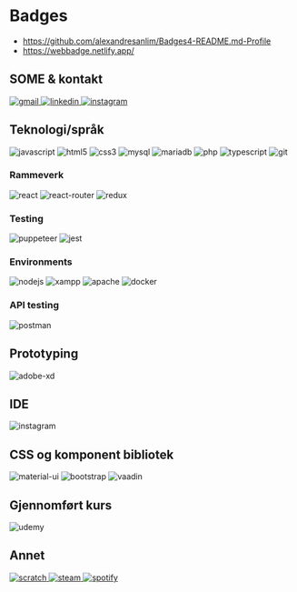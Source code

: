# Badges

- https://github.com/alexandresanlim/Badges4-README.md-Profile
- https://webbadge.netlify.app/

## SOME & kontakt

<a href="mailto:paalss94@gmail.com">
  <img src="https://img.shields.io/badge/Gmail-D14836?style=for-the-badge&logo=gmail&logoColor=white" alt="gmail">
</a>
<a href="https://www.linkedin.com/in/pal-stakvik/">
  <img src="https://img.shields.io/badge/LinkedIn-0077B5?style=for-the-badge&logo=linkedin&logoColor=white" alt="linkedin">
</a>
<a href="https://www.instagram.com/gassosaman/">
  <img src="https://img.shields.io/badge/Instagram-E4405F?style=for-the-badge&logo=instagram&logoColor=white" alt="instagram">
</a>

## Teknologi/språk

<img src="https://img.shields.io/badge/JavaScript-323330?style=for-the-badge&logo=javascript&logoColor=F7DF1E" alt="javascript">
<img src="https://img.shields.io/badge/HTML5-E34F26?style=for-the-badge&logo=html5&logoColor=white" alt="html5">
<img src="https://img.shields.io/badge/CSS3-1572B6?style=for-the-badge&logo=css3&logoColor=white" alt="css3">
<img src="https://img.shields.io/badge/MySQL-005C84?style=for-the-badge&logo=mysql&logoColor=white" alt="mysql">
<img src="https://img.shields.io/badge/MariaDB-003545?style=for-the-badge&logo=mariadb&logoColor=white" alt="mariadb">
<img src="https://img.shields.io/badge/PHP-777BB4?style=for-the-badge&logo=php&logoColor=white" alt="php">
<img src="https://img.shields.io/badge/TypeScript-007ACC?style=for-the-badge&logo=typescript&logoColor=white" alt="typescript">
<img src="https://img.shields.io/badge/GIT-E44C30?style=for-the-badge&logo=git&logoColor=white" alt="git">

### Rammeverk

<img src="https://img.shields.io/badge/React-20232A?style=for-the-badge&logo=react&logoColor=61DAFB" alt="react">
<img src="https://img.shields.io/badge/React_Router-CA4245?style=for-the-badge&logo=react-router&logoColor=white" alt="react-router">
<img src="https://img.shields.io/badge/Redux-593D88?style=for-the-badge&logo=redux&logoColor=white" alt="redux">

### Testing

<img src="https://img.shields.io/badge/Puppeteer-40B5A4?style=for-the-badge&logo=Puppeteer&logoColor=white" alt="puppeteer">
<img src="https://img.shields.io/badge/Jest-C21325?style=for-the-badge&logo=jest&logoColor=white" alt="jest">

### Environments

<img src="https://img.shields.io/badge/Node.js-339933?style=for-the-badge&logo=nodedotjs&logoColor=white" alt="nodejs">
<img src="https://img.shields.io/badge/Xampp-F37623?style=for-the-badge&logo=xampp&logoColor=white" alt="xampp">
<img src="https://img.shields.io/badge/Apache-D22128?style=for-the-badge&logo=Apache&logoColor=white" alt="apache">
<img src="https://img.shields.io/badge/Docker-2CA5E0?style=for-the-badge&logo=docker&logoColor=white" alt="docker">

### API testing

<img src="https://img.shields.io/badge/Postman-FF6C37?style=for-the-badge&logo=Postman&logoColor=white" alt="postman">

## Prototyping

<img src="https://img.shields.io/badge/Adobe%20XD-470137?style=for-the-badge&logo=Adobe%20XD&logoColor=#FF61F6" alt="adobe-xd">

## IDE

<img src="https://img.shields.io/badge/Visual_Studio_Code-0078D4?style=for-the-badge&logo=visual%20studio%20code&logoColor=white" alt="instagram">

## CSS og komponent bibliotek

<img src="https://img.shields.io/badge/Material%20UI-007FFF?style=for-the-badge&logo=mui&logoColor=white" alt="material-ui">
<img src="https://img.shields.io/badge/Bootstrap-563D7C?style=for-the-badge&logo=bootstrap&logoColor=white" alt="bootstrap">
<img src="https://img.shields.io/badge/Vaadin-00B4F0?style=for-the-badge&logo=Vaadin&logoColor=white" alt="vaadin">

## Gjennomført kurs

<img src="https://img.shields.io/badge/Udemy-EC5252?style=for-the-badge&logo=Udemy&logoColor=white" alt="udemy">

## Annet
<a href="">
  <img src="https://img.shields.io/badge/Scratch-4D97FF?style=for-the-badge&logo=Scratch&logoColor=white" alt="scratch">
</a>
<a href="">
  <img src="https://img.shields.io/badge/Steam-000000?style=for-the-badge&logo=steam&logoColor=white" alt="steam">
</a>
<a href="">
  <img src="https://img.shields.io/badge/Spotify-1ED760?&style=for-the-badge&logo=spotify&logoColor=white" alt="spotify">
</a>
